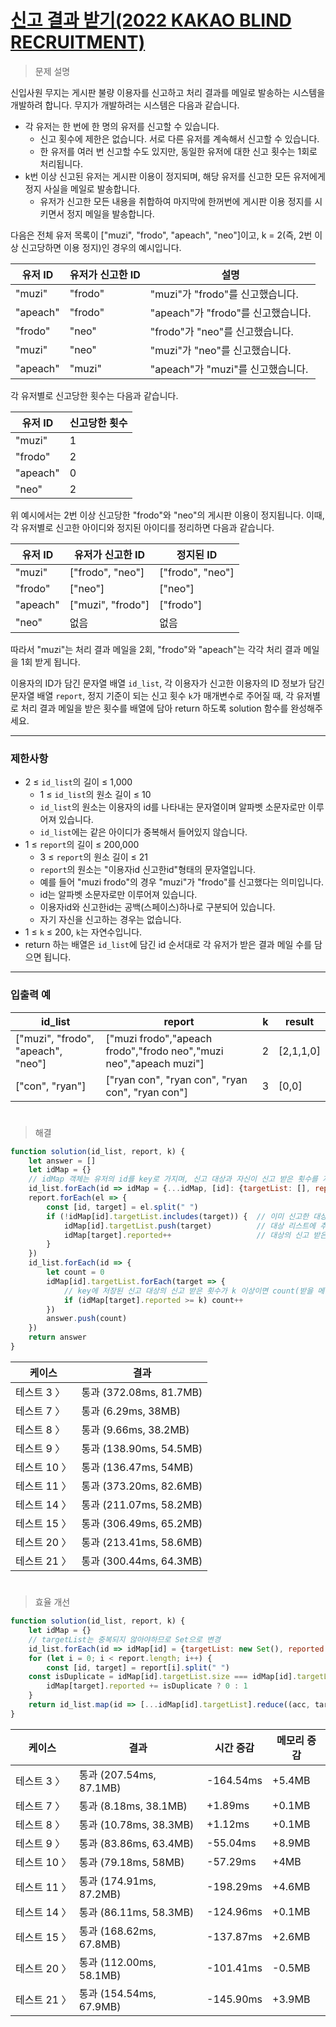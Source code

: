 # [신고 결과 받기(2022 KAKAO BLIND RECRUITMENT)](https://school.programmers.co.kr/learn/courses/30/lessons/92334)

> 문제 설명

신입사원 무지는 게시판 불량 이용자를 신고하고 처리 결과를 메일로 발송하는 시스템을 개발하려 합니다. 무지가 개발하려는 시스템은 다음과 같습니다.

- 각 유저는 한 번에 한 명의 유저를 신고할 수 있습니다.
    - 신고 횟수에 제한은 없습니다. 서로 다른 유저를 계속해서 신고할 수 있습니다.
    - 한 유저를 여러 번 신고할 수도 있지만, 동일한 유저에 대한 신고 횟수는 1회로 처리됩니다.
- k번 이상 신고된 유저는 게시판 이용이 정지되며, 해당 유저를 신고한 모든 유저에게 정지 사실을 메일로 발송합니다.
    - 유저가 신고한 모든 내용을 취합하여 마지막에 한꺼번에 게시판 이용 정지를 시키면서 정지 메일을 발송합니다.

다음은 전체 유저 목록이 ["muzi", "frodo", "apeach", "neo"]이고, k = 2(즉, 2번 이상 신고당하면 이용 정지)인 경우의 예시입니다.

| 유저 ID | 유저가 신고한 ID | 설명 |
| --- | --- | --- |
| "muzi" | "frodo" | "muzi"가 "frodo"를 신고했습니다. |
| "apeach" | "frodo" | "apeach"가 "frodo"를 신고했습니다. |
| "frodo" | "neo" | "frodo"가 "neo"를 신고했습니다. |
| "muzi" | "neo" | "muzi"가 "neo"를 신고했습니다. |
| "apeach" | "muzi" | "apeach"가 "muzi"를 신고했습니다. |

각 유저별로 신고당한 횟수는 다음과 같습니다.

| 유저 ID | 신고당한 횟수 |
| --- | --- |
| "muzi" | 1 |
| "frodo" | 2 |
| "apeach" | 0 |
| "neo" | 2 |

위 예시에서는 2번 이상 신고당한 "frodo"와 "neo"의 게시판 이용이 정지됩니다. 이때, 각 유저별로 신고한 아이디와 정지된 아이디를 정리하면 다음과 같습니다.

| 유저 ID | 유저가 신고한 ID | 정지된 ID |
| --- | --- | --- |
| "muzi" | ["frodo", "neo"] | ["frodo", "neo"] |
| "frodo" | ["neo"] | ["neo"] |
| "apeach" | ["muzi", "frodo"] | ["frodo"] |
| "neo" | 없음 | 없음 |

따라서 "muzi"는 처리 결과 메일을 2회, "frodo"와 "apeach"는 각각 처리 결과 메일을 1회 받게 됩니다.

이용자의 ID가 담긴 문자열 배열 `id_list`, 각 이용자가 신고한 이용자의 ID 정보가 담긴 문자열 배열 `report`, 정지 기준이 되는 신고 횟수 `k`가 매개변수로 주어질 때, 각 유저별로 처리 결과 메일을 받은 횟수를 배열에 담아 return 하도록 solution 함수를 완성해주세요.

---

### 제한사항

- 2 ≤ `id_list`의 길이 ≤ 1,000
    - 1 ≤ `id_list`의 원소 길이 ≤ 10
    - `id_list`의 원소는 이용자의 id를 나타내는 문자열이며 알파벳 소문자로만 이루어져 있습니다.
    - `id_list`에는 같은 아이디가 중복해서 들어있지 않습니다.
- 1 ≤ `report`의 길이 ≤ 200,000
    - 3 ≤ `report`의 원소 길이 ≤ 21
    - `report`의 원소는 "이용자id 신고한id"형태의 문자열입니다.
    - 예를 들어 "muzi frodo"의 경우 "muzi"가 "frodo"를 신고했다는 의미입니다.
    - id는 알파벳 소문자로만 이루어져 있습니다.
    - 이용자id와 신고한id는 공백(스페이스)하나로 구분되어 있습니다.
    - 자기 자신을 신고하는 경우는 없습니다.
- 1 ≤ `k` ≤ 200, `k`는 자연수입니다.
- return 하는 배열은 `id_list`에 담긴 id 순서대로 각 유저가 받은 결과 메일 수를 담으면 됩니다.

---

### 입출력 예

| id_list | report | k | result |
| --- | --- | --- | --- |
| ["muzi", "frodo", "apeach", "neo"] | ["muzi frodo","apeach frodo","frodo neo","muzi neo","apeach muzi"] | 2 | [2,1,1,0] |
| ["con", "ryan"] | ["ryan con", "ryan con", "ryan con", "ryan con"] | 3 | [0,0] |

#

> 해결

```jsx
function solution(id_list, report, k) {
    let answer = []
    let idMap = {}
    // idMap 객체는 유저의 id를 key로 가지며, 신고 대상과 자신이 신고 받은 횟수를 저장
    id_list.forEach(id => idMap = {...idMap, [id]: {targetList: [], reported: 0}})
    report.forEach(el => {
        const [id, target] = el.split(" ")
        if (!idMap[id].targetList.includes(target)) {  // 이미 신고한 대상이 아니면
            idMap[id].targetList.push(target)          // 대상 리스트에 추가하고
            idMap[target].reported++                   // 대상의 신고 받은 횟수를 1 증가
        }
    })
    id_list.forEach(id => {
        let count = 0
        idMap[id].targetList.forEach(target => {
            // key에 저장된 신고 대상의 신고 받은 횟수가 k 이상이면 count(받을 메일 수)를 1 증가
            if (idMap[target].reported >= k) count++
        })
        answer.push(count)
    })
    return answer
}
```

| 케이스 | 결과 |
| --- | --- |
| 테스트 3 〉 | 통과 (372.08ms, 81.7MB) |
| 테스트 7 〉 | 통과 (6.29ms, 38MB) |
| 테스트 8 〉 | 통과 (9.66ms, 38.2MB) |
| 테스트 9 〉 | 통과 (138.90ms, 54.5MB) |
| 테스트 10 〉 | 통과 (136.47ms, 54MB) |
| 테스트 11 〉 | 통과 (373.20ms, 82.6MB) |
| 테스트 14 〉 | 통과 (211.07ms, 58.2MB) |
| 테스트 15 〉 | 통과 (306.49ms, 65.2MB) |
| 테스트 20 〉 | 통과 (213.41ms, 58.6MB) |
| 테스트 21 〉 | 통과 (300.44ms, 64.3MB) |

#

> 효율 개선

```jsx
function solution(id_list, report, k) {
    let idMap = {}
    // targetList는 중복되지 않아야하므로 Set으로 변경
    id_list.forEach(id => idMap[id] = {targetList: new Set(), reported: 0})
    for (let i = 0; i < report.length; i++) {
        const [id, target] = report[i].split(" ")
	const isDuplicate = idMap[id].targetList.size === idMap[id].targetList.add(target).size
        idMap[target].reported += isDuplicate ? 0 : 1
    }
    return id_list.map(id => [...idMap[id].targetList].reduce((acc, target) => acc + (idMap[target].reported >= k), 0))
}
```

| 케이스 | 결과 | 시간 증감 | 메모리 증감 |
| --- | --- | --- | --- |
| 테스트 3 〉 | 통과 (207.54ms, 87.1MB) | -164.54ms | +5.4MB |
| 테스트 7 〉 | 통과 (8.18ms, 38.1MB) | +1.89ms | +0.1MB |
| 테스트 8 〉 | 통과 (10.78ms, 38.3MB) | +1.12ms | +0.1MB |
| 테스트 9 〉 | 통과 (83.86ms, 63.4MB) | -55.04ms | +8.9MB |
| 테스트 10 〉 | 통과 (79.18ms, 58MB) | -57.29ms | +4MB |
| 테스트 11 〉 | 통과 (174.91ms, 87.2MB) | -198.29ms | +4.6MB |
| 테스트 14 〉 | 통과 (86.11ms, 58.3MB) | -124.96ms | +0.1MB |
| 테스트 15 〉 | 통과 (168.62ms, 67.8MB) | -137.87ms | +2.6MB |
| 테스트 20 〉 | 통과 (112.00ms, 58.1MB) | -101.41ms | -0.5MB |
| 테스트 21 〉 | 통과 (154.54ms, 67.9MB) | -145.90ms | +3.9MB |
